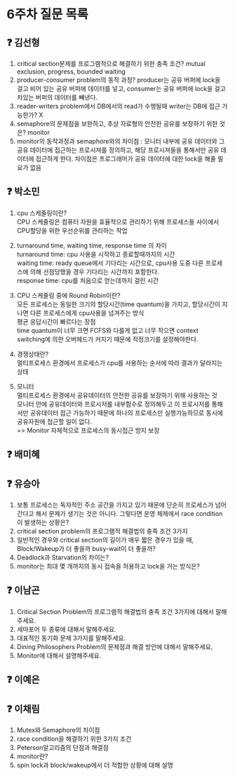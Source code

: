 # 6주차 질문 목록

## ❓ 김선형
1. critical section문제를 프로그램적으로 해결하기 위한 충족 조건? mutual exclusion, progress, bounded waiting
2. producer-consumer problem의 동작 과정? producer는 공유 버퍼에 lock을 걸고 비어 있는 공유 버퍼에 데이터를 넣고, consumer는 공유 버퍼에 lock을 걸고 차있는 버퍼의 데이터를 빼낸다.
3. reader-writers problem에서 DB에서의 read가 수행될때 writer는 DB에 접근 가능한가? X 
4. semaphore의 문제점을 보완하고, 추상 자료형의 안전한 공유를 보장하기 위한 것은? monitor
5. monitor의 동작과정과 semaphore와의 차이점 : 모니터 내부에 공유 데이터와 그 공유 데이터에 접근하는 프로시져를 정의하고, 해당 프로시져들을 통해서만 공유 데이터에 접근하게 한다. 차이점은 프로그래머가 공유 데이터에 대한 lock을 해줄 필요가 없음

## ❓ 박소민
1. cpu 스케줄링이란?<br>
 CPU 스케줄링은 컴퓨터 자원을 효율적으로 관리하기 위해 프로세스들 사이에서 CPU할당을 위한 우선순위를 관리하는 작업
    
2. turnaround time, waiting time, response time 의 차이<br>
    turnaround time: cpu 사용을 시작하고 종료할때까지의 시간<br>
    waiting time: ready queue에서 기다리는 시간으로, cpu사용 도중 다른 프로세스에 의해 선점당했을 경우 기다리는 시간까지 포함한다.<br>
    response time: cpu를 처음으로 얻는데까지 걸린 시간<br>
    
3. CPU 스케줄링 중에 Round Robin이란?<br>
    모든 프로세스는 동일한 크기의 할당시간(time quantum)을 가지고, 할당시간이 지나면 다른 프로세스에게 cpu사용을 넘겨주는 방식<br>
    평균 응답시간이 빠르다는 장점<br>
    time quantum이 너무 크면 FCFS와 다를게 없고 너무 작으면 context switching에 의한 오버헤드가 커지기 때문에 적정크기를 설정해야한다.<br>
    
4. 경쟁상태란? <br>
    멀티프로세스 환경에서 프로세스가 cpu를 사용하는 순서에 따라 결과가 달라지는 상태<br>
   
5. 모니터<br>
 멀티프로세스 환경에서 공유데이터의 안전한 공유를 보장하기 위해 사용하는 것<br>
모니터 안에 공유데이터와 프로시저를 내부함수로 정의해두고 이 프로시저를 통해서만 공유데이터 접근 가능하기 때문에 하나의 프로세스만 실행가능하므로 동시에 공유자원에 접근할 일이 없다.<br>
=> Monitor 자체적으로 프로세스의 동시접근 방지 보장 <br>

## ❓ 배미혜


## ❓ 유승아

1. 보통 프로세스는 독자적인 주소 공간을 가지고 있기 때문에 단순히 프로세스가 넘어간다고 해서 문제가 생기는 것은 아니다. 그렇다면 운영 체제에서 race condition이 발생하는 상황은?
2. critical section problem의 프로그램적 해결법의 충족 조건 3가지
3. 일반적인 경우와 critical section의 길이가 매우 짧은 경우가 있을 때, Block/Wakeup가 더 좋을까  busy-wait이 더 좋을까?
4. Deadlock과 Starvation의 차이는?
5. monitor는 최대 몇 개까지의 동시 접속을 허용하고 lock을 거는 방식은?

## ❓ 이남곤

1. Critical Section Problem의 프로그램적 해결법의 충족 조건 3가지에 대해서 말해주세요.
2. 세마포어 두 종류에 대해서 말해주세요.
3. 대표적인 동기화 문제 3가지를 말해주세요.
4. Dining Philosophers Problem의 문제점과 해결 방안에 대해서 말해주세요,
5. Monitor에 대해서 설명해주세요.

## ❓ 이예은


## ❓ 이채림
1. Mutex와 Semaphore의 차이점
2. race condition을 해결하기 위한 3가지 조건
3. Peterson알고리즘의 단점과 해결점  
4. monitor란?    
5. spin lock과 block/wakeup에서 더 적합한 상황에 대해 설명
